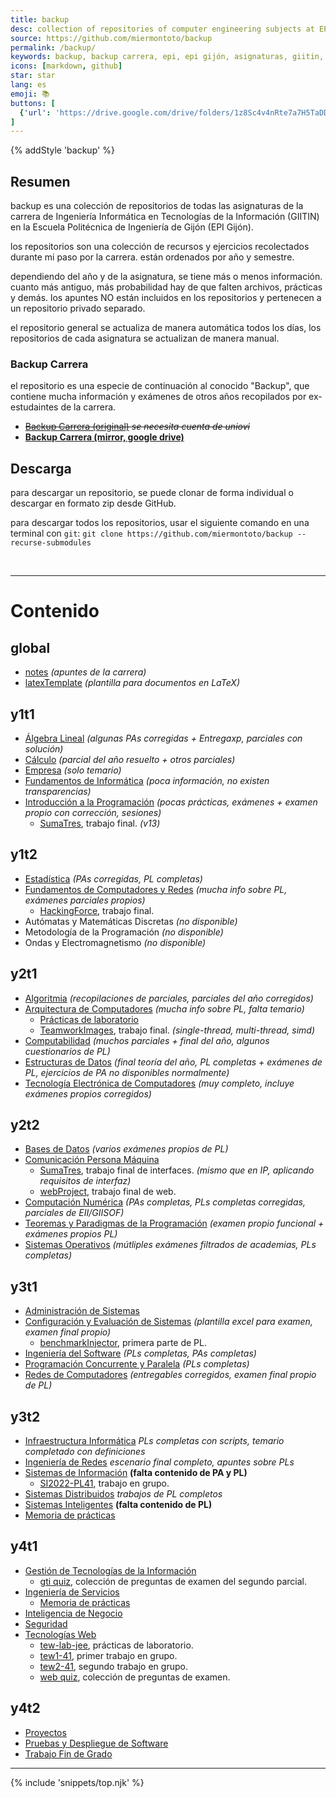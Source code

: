 ```yaml
---
title: backup
desc: collection of repositories of computer engineering subjects at EPI Gijón.
source: https://github.com/miermontoto/backup
permalink: /backup/
keywords: backup, backup carrera, epi, epi gijón, asignaturas, giitin, informática, ingeniería informática, ingeniería, engineering, computer engineering, gijón
icons: [markdown, github]
star: star
lang: es
emoji: 📚
buttons: [
  {'url': 'https://drive.google.com/drive/folders/1z8Sc4v4nRte7a7H5TaDDtwROzoN4_Cu3?usp=share_link', 'icon': 'drive', 'text': 'drive'}
]
---
```


{% addStyle 'backup' %}

## Resumen
backup es una colección de repositorios de todas las asignaturas de la carrera de Ingeniería Informática en Tecnologías de la Información (GIITIN) en la Escuela Politécnica de Ingeniería de Gijón (EPI Gijón).

los repositorios son una colección de recursos y ejercicios recolectados durante mi paso por la carrera. están ordenados por año y semestre.

dependiendo del año y de la asignatura, se tiene más o menos información. cuanto más antiguo, más probabilidad hay de que falten archivos, prácticas y demás. los apuntes NO están incluidos en los repositorios y pertenecen a un repositorio privado separado.

el repositorio general se actualiza de manera automática todos los días, los repositorios de cada asignatura se actualizan de manera manual.

### Backup Carrera
el repositorio es una especie de continuación al conocido "Backup", que contiene mucha información y exámenes de otros años recopilados por ex-estudaintes de la carrera.

- ~~[Backup Carrera (original)](https://unioviedo-my.sharepoint.com/:f:/g/personal/uo257355_uniovi_es/EjUyVaf6mAhMh1TqxDFey8kB-CKEk7KP6CqwkYylcYdRQg?e=xbMQHT) *se necesita cuenta de uniovi*~~
- **[Backup Carrera (mirror, google drive)](https://drive.google.com/drive/folders/1z8Sc4v4nRte7a7H5TaDDtwROzoN4_Cu3?usp=share_link)**

## Descarga
para descargar un repositorio, se puede clonar de forma individual o descargar en formato zip desde GitHub.

para descargar todos los repositorios, usar el siguiente comando en una terminal con `git`:
`git clone https://github.com/miermontoto/backup --recurse-submodules`

<br> <hr>

# Contenido
<div id="subjects">

## global
- [notes](https://github.com/miermontoto/notes) *(apuntes de la carrera)*
- [latexTemplate](https://github.com/miermontoto/latexTemplate) *(plantilla para documentos en LaTeX)*

## y1t1
- [Álgebra Lineal](https://github.com/miermontoto/Algebra) *(algunas PAs corregidas + Entregaxp, parciales con solución)*
- [Cálculo](https://github.com/miermontoto/Calculo) *(parcial del año resuelto + otros parciales)*
- [Empresa](https://github.com/miermontoto/Empresa) *(solo temario)*
- [Fundamentos de Informática](https://github.com/miermontoto/Fundamentos) *(poca información, no existen transparencias)*
- [Introducción a la Programación](https://github.com/miermontoto/Introduccion) *(pocas prácticas, exámenes + examen propio con corrección, sesiones)*
  - [SumaTres](https://github.com/miermontoto/SumaTres/tree/f85b0cb72ed033d36211e62354214de6f3cf8d31), trabajo final. *(v13)*

## y1t2
- [Estadística](https://github.com/miermontoto/Estadistica) *(PAs corregidas, PL completas)*
- [Fundamentos de Computadores y Redes](https://github.com/miermontoto/FCR) *(mucha info sobre PL, exámenes parciales propios)*
  - [HackingForce](https://github.com/miermontoto/HackingForce), trabajo final.
- <span class="unavailable">Autómatas y Matemáticas Discretas <i>(no disponible)</i></span>
- <span class="unavailable">Metodología de la Programación <i>(no disponible)</i></span>
- <span class="unavailable">Ondas y Electromagnetismo <i>(no disponible)</i></span>

## y2t1
- [Algoritmia](https://github.com/miermontoto/Algoritmia) *(recopilaciones de parciales, parciales del año corregidos)*
- [Arquitectura de Computadores](https://github.com/miermontoto/Arquitectura) *(mucha info sobre PL, falta temario)*
  - [Prácticas de laboratorio](https://github.com/miermontoto/2ac)
  - [TeamworkImages](https://github.com/miermontoto/TeamworkImages), trabajo final. *(single-thread, multi-thread, simd)*
- [Computabilidad](https://github.com/miermontoto/Computabilidad) *(muchos parciales + final del año, algunos cuestionarios de PL)*
- [Estructuras de Datos](https://github.com/miermontoto/Estructuras) *(final teoría del año, PL completas + exámenes de PL, ejercicios de PA no disponibles normalmente)*
- [Tecnología Electrónica de Computadores](https://github.com/miermontoto/TEC) *(muy completo, incluye exámenes propios corregidos)*

## y2t2
- [Bases de Datos](https://github.com/miermontoto/Bases) *(varios exámenes propios de PL)*
- [Comunicación Persona Máquina](https://github.com/miermontoto/CPM)
  - [SumaTres](https://github.com/miermontoto/SumaTres), trabajo final de interfaces. *(mismo que en IP, aplicando requisitos de interfaz)*
  - [webProject](https://github.com/miermontoto/webProject), trabajo final de web.
- [Computación Numérica](https://github.com/miermontoto/Computacion) *(PAs completas, PLs completas corregidas, parciales de EII/GIISOF)*
- [Teoremas y Paradigmas de la Programación](https://github.com/miermontoto/TPP) *(examen propio funcional + exámenes propios PL)*
- [Sistemas Operativos](https://github.com/miermontoto/Operativos) *(mútliples exámenes filtrados de academias, PLs completas)*

## y3t1
- [Administración de Sistemas](https://github.com/miermontoto/Admin)
- [Configuración y Evaluación de Sistemas](https://github.com/miermontoto/CES) *(plantilla excel para examen, examen final propio)*
  - [benchmarkInjector](https://github.com/miermontoto/benchmarkInjector), primera parte de PL.
- [Ingeniería del Software](https://github.com/miermontoto/ISoft) *(PLs completas, PAs completas)*
- [Programación Concurrente y Paralela](https://github.com/miermontoto/PCP) *(PLs completas)*
- [Redes de Computadores](https://github.com/miermontoto/Redes) *(entregables corregidos, examen final propio de PL)*

## y3t2
- [Infraestructura Informática](https://github.com/miermontoto/Infraestructura) *PLs completas con scripts, temario completado con definiciones*
- [Ingeniería de Redes](https://github.com/miermontoto/IngRedes) *escenario final completo, apuntes sobre PLs*
- [Sistemas de Información](https://github.com/miermontoto/SI) **(falta contenido de PA y PL)**
  - [SI2022-PL41](https://github.com/miermontoto/SI2022-PL41), trabajo en grupo.
- [Sistemas Distribuidos](https://github.com/miermontoto/Distribuidos) *trabajos de PL completos*
- [Sistemas Inteligentes](https://github.com/miermontoto/Inteligentes) **(falta contenido de PL)**
- [Memoria de prácticas](https://github.com/miermontoto/memoria-practicas)

## y4t1
- [Gestión de Tecnologías de la Información](https://github.com/miermontoto/GTI)
  - [gti quiz](https://mier.info/gti/), colección de preguntas de examen del segundo parcial.
- [Ingeniería de Servicios](https://github.com/miermontoto/Servicios)
  - [Memoria de prácticas](https://github.com/miermontoto/memoria-servicios)
- [Inteligencia de Negocio](https://github.com/miermontoto/Negocio)
- [Seguridad](https://github.com/miermontoto/Servicios)
- [Tecnologías Web](https://github.com/miermontoto/Web)
  - [tew-lab-jee](https://github.com/miermontoto/tew-2324-4-UO283319-lab-jee), prácticas de laboratorio.
  - [tew1-41](https://github.com/miermontoto/tew1-2324), primer trabajo en grupo.
  - [tew2-41](https://github.com/miermontoto/tew2-2324), segundo trabajo en grupo.
  - [web quiz](https://mier.info/web/), colección de preguntas de examen.

## y4t2
- [Proyectos](https://github.com/miermontoto/Proyectos)
- [Pruebas y Despliegue de Software](https://github.com/miermontoto/Pruebas)
- [Trabajo Fin de Grado](https://github.com/miermontoto/tfg)

</div>

<hr>

{% include 'snippets/top.njk' %}
